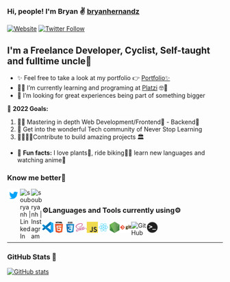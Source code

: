 ### Hi, people! I'm Bryan ✌ [bryanhernandz][website]

[![Website](https://img.shields.io/website?label=bryanhernandz.com&style=for-the-badge&url=https%3A%2F%2Fbio.link/)](https://bryanhernandz.com)
[![Twitter Follow](https://img.shields.io/twitter/follow/soubryanh?color=1DA1F2&logo=twitter&style=for-the-badge)](https://twitter.com/intent/follow?original_referer=https%3A%2F%2Fgithub.com%2Feusoubryan&screen_name=soubryanh)

## I'm a Freelance Developer, Cyclist, Self-taught and fulltime uncle💚

- ✨ Feel free to take a look at my portfolio 👉 [Portfolio✨][page]
- 🐱‍💻 I’m currently learning and programing at [Platzi][] 🤓🤭
- 🤩 I’m looking for great experiences being part of something bigger
  
🎯 **2022 Goals:**
1. 👨‍💻 Mastering in depth Web Development/Frontend🎨 - Backend🚪
2. 🚀 Get into the wonderful Tech community of Never Stop Learning
3. 👨‍👩‍👦‍👦Contribute to build amazing projects 🏛️ 

- 🦄 **Fun facts:** I love plants🌱, ride biking🚵‍♀️ learn new languages and watching anime🐲 

### Know me better👀 

<a href="https://twitter.com/soubryanh" target="_blank"><img align="left" alt="soubryanh | Twitter" width="30px" src="https://raw.githubusercontent.com/github/explore/80688e429a7d4ef2fca1e82350fe8e3517d3494d/topics/twitter/twitter.png" /><a/>
[<img align="left" alt="soubryanh | LinkedIn" width="26px" src="https://cdn-icons-png.flaticon.com/512/174/174857.png" />][linkedin]
[<img align="left" alt="soubryanh | Instagram" width="26px" src="https://cdn.icon-icons.com/icons2/2037/PNG/512/ig_instagram_media_social_icon_124260.png" />][instagram]

<br />
 
### ⚙️Languages and Tools currently using⚙️ 
  
<img align="left" alt="Visual Studio Code" width="26px" src="https://raw.githubusercontent.com/github/explore/80688e429a7d4ef2fca1e82350fe8e3517d3494d/topics/visual-studio-code/visual-studio-code.png" />
<img align="left" alt="HTML5" width="26px" src="https://raw.githubusercontent.com/github/explore/80688e429a7d4ef2fca1e82350fe8e3517d3494d/topics/html/html.png" />

<img align="left" alt="CSS3" width="26px" src="https://raw.githubusercontent.com/github/explore/80688e429a7d4ef2fca1e82350fe8e3517d3494d/topics/css/css.png" />

<img align="left" alt="Sass" width="26px" src="https://raw.githubusercontent.com/github/explore/80688e429a7d4ef2fca1e82350fe8e3517d3494d/topics/sass/sass.png" />

<img align="left" alt="JavaScript" width="26px" src="https://raw.githubusercontent.com/github/explore/80688e429a7d4ef2fca1e82350fe8e3517d3494d/topics/javascript/javascript.png" />

<img align="left" alt="React" width="26px" src="https://raw.githubusercontent.com/github/explore/80688e429a7d4ef2fca1e82350fe8e3517d3494d/topics/react/react.png" />

<img align="left" alt="Node.js" width="26px" src="https://raw.githubusercontent.com/github/explore/80688e429a7d4ef2fca1e82350fe8e3517d3494d/topics/nodejs/nodejs.png" />

<img align="left" alt="Git" width="26px" src="https://raw.githubusercontent.com/github/explore/80688e429a7d4ef2fca1e82350fe8e3517d3494d/topics/git/git.png" />

<img align="left" alt="GitHub" width="36px" src="https://github.githubassets.com/images/modules/logos_page/Octocat.png" />

 <img align="left" alt="Terminal" width="26px" src="https://raw.githubusercontent.com/github/explore/80688e429a7d4ef2fca1e82350fe8e3517d3494d/topics/terminal/terminal.png" />

<br />
<br />

---

  

### GitHub Stats 🚀 
  
  [![GitHub stats](https://github-readme-stats.vercel.app/api?username=soubryanh&show_icons=true&theme=vue-dark)](https://github.com/anuraghazra/github-readme-stats)


[website]: http://soubryanh.bio.link
[page]: https://www.bryanhernandz.com/
[platzi]: https://platzi.com/p/soubryanh/
[twitter]: https://twitter.com/soubryanh/
[instagram]: https://instagram.com/soubryanh/
[linkedin]: https://linkedin.com/in/bryanhernandz
